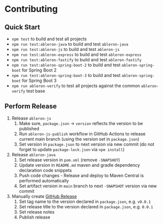# Contributing

## Quick Start
* `npm test` to build and test all projects
* `npm run test:ableron-java` to build and test `ableron-java`
* `npm run test:ableron-js` to build and test `ableron-js`
* `npm run test:ableron-express` to build and test `ableron-express`
* `npm run test:ableron-fastify` to build and test `ableron-fastify`
* `npm run test:ableron-spring-boot-2` to build and test `ableron-spring-boot` for Spring Boot 2
* `npm run test:ableron-spring-boot-3` to build and test `ableron-spring-boot` for Spring Boot 3
* `npm run ableron-verify` to test all projects against the common `ableron-verify` test base

## Perform Release
1. Release `ableron-js`
   1. Make sure, `package.json` → `version` reflects the version to be published
   2. Run `ableron-js-publish` workflow in GitHub Actions to release current main branch (using the version set in `package.json`)
   3. Set version in `package.json` to next version via new commit (do not forget to update `package-lock.json` via `npm install`)
2. Release `ableron-java`
   1. Set release version in `pom.xml` (remove `-SNAPSHOT`)
   2. Update version in `README.md` maven and gradle dependency declaration code snippets
   3. Push code changes  - Release and deploy to Maven Central is performed automatically
   4. Set artifact version in `main` branch to next `-SNAPSHOT` version via new commit
3. Manually create [GitHub Release](https://github.com/ableron/ableron/releases/new)
   1. Set tag name to the version declared in `package.json`, e.g. `v0.0.1`
   2. Set release title to the version declared in `package.json`, e.g. `0.0.1`
   3. Set release notes
   4. Publish release
